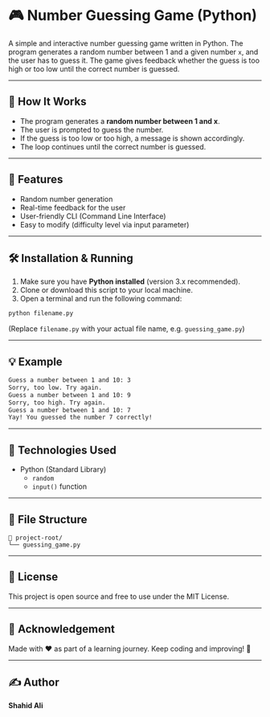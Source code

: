 
# 🎮 Number Guessing Game (Python)

A simple and interactive number guessing game written in Python. The program generates a random number between 1 and a given number `x`, and the user has to guess it. The game gives feedback whether the guess is too high or too low until the correct number is guessed.

---

## 🚀 How It Works

- The program generates a **random number between 1 and x**.
- The user is prompted to guess the number.
- If the guess is too low or too high, a message is shown accordingly.
- The loop continues until the correct number is guessed.

---

## 🧠 Features

- Random number generation
- Real-time feedback for the user
- User-friendly CLI (Command Line Interface)
- Easy to modify (difficulty level via input parameter)

---

## 🛠️ Installation & Running

1. Make sure you have **Python installed** (version 3.x recommended).
2. Clone or download this script to your local machine.
3. Open a terminal and run the following command:

```bash
python filename.py
```

(Replace `filename.py` with your actual file name, e.g. `guessing_game.py`)

---

## 💡 Example

```bash
Guess a number between 1 and 10: 3
Sorry, too low. Try again.
Guess a number between 1 and 10: 9
Sorry, too high. Try again.
Guess a number between 1 and 10: 7
Yay! You guessed the number 7 correctly!
```

---

## 🧰 Technologies Used

- Python (Standard Library)
  - `random`
  - `input()` function

---

## 📂 File Structure

```
📁 project-root/
└── guessing_game.py
```

---

## 📝 License

This project is open source and free to use under the MIT License.

---

## 🙌 Acknowledgement

Made with ❤️ as part of a learning journey. Keep coding and improving! 🚀

---

## ✍️ Author

**Shahid Ali**
